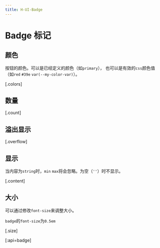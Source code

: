 ```yaml
---
title: H-UI-Badge
---
```


# Badge 标记

## 颜色

按钮的颜色。可以是已经定义的颜色（如`primary`），
也可以是有效的`css`颜色值（如`red` `#39e` `var(--my-color-var)`）。

[.colors]

## 数量

[.count]

## 溢出显示

[.overflow]

## 显示

当内容为`string`时，`min` `max`将会忽略。为空（`''`）时不显示。

[.content]

## 大小

可以通过修改`font-size`来调整大小。

`badge`的`font-size`为`0.5em`

[.size]

[:api=badge]
